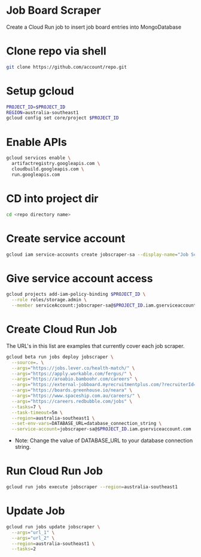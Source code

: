 # Job Board Scraper

Create a Cloud Run job to insert job board entries into MongoDatabase

# Clone repo via shell

```sh
git clone https://github.com/account/repo.git
```

# Setup gcloud

```sh
PROJECT_ID=$PROJECT_ID
REGION=australia-southeast1
gcloud config set core/project $PROJECT_ID
```

# Enable APIs

```sh
gcloud services enable \
  artifactregistry.googleapis.com \
  cloudbuild.googleapis.com \
  run.googleapis.com
```

# CD into project dir

```sh
cd <repo directory name>
```

# Create service account

```sh
gcloud iam service-accounts create jobscraper-sa --display-name="Job Scraper service account"
```

# Give service account access

```sh
gcloud projects add-iam-policy-binding $PROJECT_ID \
  --role roles/storage.admin \
  --member serviceAccount:jobscraper-sa@$PROJECT_ID.iam.gserviceaccount.com
```

# Create Cloud Run Job

The URL's in this list are examples that currently cover each job scraper.

```sh
gcloud beta run jobs deploy jobscraper \
  --source=. \
  --args="https://jobs.lever.co/health-match/" \
  --args="https://apply.workable.com/fergus/" \
  --args="https://aroabio.bamboohr.com/careers" \
  --args="https://external-jobboard.myrecruitmentplus.com/?recruiterId=7553" \
  --args="https://boards.greenhouse.io/neara" \
  --args="https://www.spaceship.com.au/careers/" \
  --args="https://careers.redbubble.com/jobs" \
  --tasks=7 \
  --task-timeout=5m \
  --region=australia-southeast1 \
  --set-env-vars=DATABASE_URL=database_connection_string \
  --service-account=jobscraper-sa@$PROJECT_ID.iam.gserviceaccount.com
```

- Note: Change the value of DATABASE_URL to your database connection string.

# Run Cloud Run Job

```sh
gcloud run jobs execute jobscraper --region=australia-southeast1
```

# Update Job

```sh
gcloud run jobs update jobscraper \
  --args="url_1" \
  --args="url_2" \
  --region=australia-southeast1 \
  --tasks=2
```
